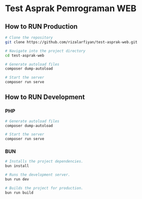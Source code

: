 # Test Asprak Pemrograman WEB

## How to RUN Production
```bash
# Clone the repository
git clone https://github.com/rizalarfiyan/test-asprak-web.git

# Navigate into the project directory
cd test-asprak-web

# Generate autoload files
composer dump-autoload

# Start the server
composer run serve
```

## How to RUN Development

### PHP
```bash
# Generate autoload files
composer dump-autoload

# Start the server
composer run serve
```

### BUN
```bash
# Installs the project dependencies.
bun install

# Runs the development server.
bun run dev

# Builds the project for production.
bun run build
```

